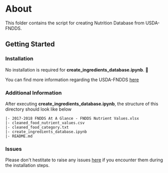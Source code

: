 # About

This folder contains the script for creating Nutrition Database from USDA-FNDDS.

## Getting Started

### Installation

No installation is required for **create_ingredients_database.ipynb**. 🎉

You can find more information regarding the USDA-FNDDS [here](https://fdc.nal.usda.gov/download-datasets.html)

### Additional Information

After executing **create_ingredients_database.ipynb**, the structure of this directory should look like below

```
|- 2017-2018 FNDDS At A Glance - FNDDS Nutrient Values.xlsx
|- cleaned_food_nutrient_values.csv
|- cleaned_food_category.txt
|- create_ingredients_database.ipynb
|- README.md
```

### Issues

Please don't hestitate to raise any issues [here](https://github.com/Cheng-K/FoodNet/issues) if you encounter them during the installation steps.
